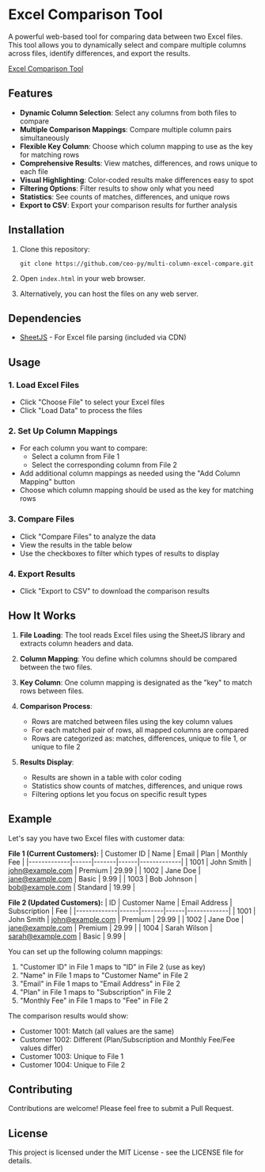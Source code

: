 
# Excel Comparison Tool

A powerful web-based tool for comparing data between two Excel files. This tool allows you to dynamically select and compare multiple columns across files, identify differences, and export the results.

[Excel Comparison Tool](https://rawcdn.githack.com/ceo-py/multi-column-excel-compare/769942561df2605921eb44c59490bbf7a78f252b/index.html)

## Features

- **Dynamic Column Selection**: Select any columns from both files to compare
- **Multiple Comparison Mappings**: Compare multiple column pairs simultaneously
- **Flexible Key Column**: Choose which column mapping to use as the key for matching rows
- **Comprehensive Results**: View matches, differences, and rows unique to each file
- **Visual Highlighting**: Color-coded results make differences easy to spot
- **Filtering Options**: Filter results to show only what you need
- **Statistics**: See counts of matches, differences, and unique rows
- **Export to CSV**: Export your comparison results for further analysis

## Installation

1. Clone this repository:
   ```
   git clone https://github.com/ceo-py/multi-column-excel-compare.git
   ```

2. Open `index.html` in your web browser.

3. Alternatively, you can host the files on any web server.

## Dependencies

- [SheetJS](https://sheetjs.com/) - For Excel file parsing (included via CDN)

## Usage

### 1. Load Excel Files

- Click "Choose File" to select your Excel files
- Click "Load Data" to process the files

### 2. Set Up Column Mappings

- For each column you want to compare:
  - Select a column from File 1
  - Select the corresponding column from File 2
- Add additional column mappings as needed using the "Add Column Mapping" button
- Choose which column mapping should be used as the key for matching rows

### 3. Compare Files

- Click "Compare Files" to analyze the data
- View the results in the table below
- Use the checkboxes to filter which types of results to display

### 4. Export Results

- Click "Export to CSV" to download the comparison results

## How It Works

1. **File Loading**: The tool reads Excel files using the SheetJS library and extracts column headers and data.

2. **Column Mapping**: You define which columns should be compared between the two files.

3. **Key Column**: One column mapping is designated as the "key" to match rows between files.

4. **Comparison Process**:
   - Rows are matched between files using the key column values
   - For each matched pair of rows, all mapped columns are compared
   - Rows are categorized as: matches, differences, unique to file 1, or unique to file 2

5. **Results Display**:
   - Results are shown in a table with color coding
   - Statistics show counts of matches, differences, and unique rows
   - Filtering options let you focus on specific result types

## Example

Let's say you have two Excel files with customer data:

**File 1 (Current Customers):**
| Customer ID | Name | Email | Plan | Monthly Fee |
|-------------|------|-------|------|-------------|
| 1001 | John Smith | john@example.com | Premium | 29.99 |
| 1002 | Jane Doe | jane@example.com | Basic | 9.99 |
| 1003 | Bob Johnson | bob@example.com | Standard | 19.99 |

**File 2 (Updated Customers):**
| ID | Customer Name | Email Address | Subscription | Fee |
|-------------|------|-------|------|-------------|
| 1001 | John Smith | john@example.com | Premium | 29.99 |
| 1002 | Jane Doe | jane@example.com | Premium | 29.99 |
| 1004 | Sarah Wilson | sarah@example.com | Basic | 9.99 |

You can set up the following column mappings:
1. "Customer ID" in File 1 maps to "ID" in File 2 (use as key)
2. "Name" in File 1 maps to "Customer Name" in File 2
3. "Email" in File 1 maps to "Email Address" in File 2
4. "Plan" in File 1 maps to "Subscription" in File 2
5. "Monthly Fee" in File 1 maps to "Fee" in File 2

The comparison results would show:
- Customer 1001: Match (all values are the same)
- Customer 1002: Different (Plan/Subscription and Monthly Fee/Fee values differ)
- Customer 1003: Unique to File 1
- Customer 1004: Unique to File 2

## Contributing

Contributions are welcome! Please feel free to submit a Pull Request.

## License

This project is licensed under the MIT License - see the LICENSE file for details.

